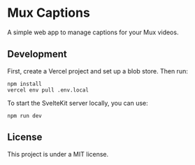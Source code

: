 # Mux Captions

A simple web app to manage captions for your Mux videos.

## Development

First, create a Vercel project and set up a blob store. Then run:

```
npm install
vercel env pull .env.local
```

To start the SvelteKit server locally, you can use:

```
npm run dev
```

## License

This project is under a MIT license.